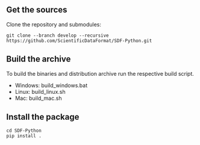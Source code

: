## Get the sources

Clone the repository and submodules:

```
git clone --branch develop --recursive https://github.com/ScientificDataFormat/SDF-Python.git
```

## Build the archive

To build the binaries and distribution archive run the respective build script.

- Windows: build_windows.bat
- Linux: build_linux.sh
- Mac: build_mac.sh

## Install the package

```
cd SDF-Python
pip install .
```
